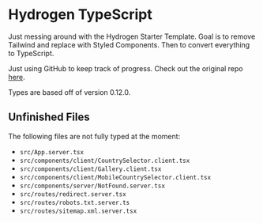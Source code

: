 # Hydrogen TypeScript

Just messing around with the Hydrogen Starter Template. Goal is to remove Tailwind and replace with Styled Components. Then to convert everything to TypeScript.

Just using GitHub to keep track of progress. Check out the original repo [here](https://github.com/Shopify/hydrogen).

Types are based off of version 0.12.0.

## Unfinished Files

The following files are not fully typed at the moment:

- `src/App.server.tsx`
- `src/components/client/CountrySelector.client.tsx`
- `src/components/client/Gallery.client.tsx`
- `src/components/client/MobileCountrySelector.client.tsx`
- `src/components/server/NotFound.server.tsx`
- `src/routes/redirect.server.tsx`
- `src/routes/robots.txt.server.ts`
- `src/routes/sitemap.xml.server.tsx`
